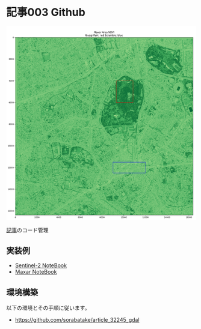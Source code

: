 # 記事003 Github

![img](src/output/maxar_area_ndvi.png)

[記事]()のコード管理

## 実装例
- [Sentinel-2  NoteBook](./src/analysis_ndvi_sentinel-2.ipynb)
- [Maxar  NoteBook](./src/analysis_ndvi_maxar_wv.ipynb)



## 環境構築

以下の環境とその手順に従います。
- https://github.com/sorabatake/article_32245_gdal
